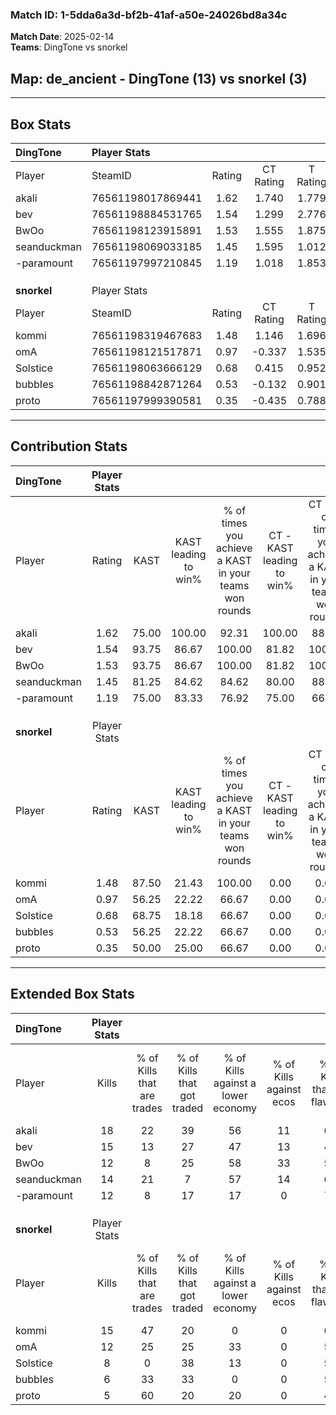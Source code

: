 ### Match ID: 1-5dda6a3d-bf2b-41af-a50e-24026bd8a34c  
**Match Date**: 2025-02-14  
**Teams**: DingTone vs snorkel  

## **Map**: de_ancient - DingTone (13) vs snorkel (3)  
---  

## Box Stats  

| **DingTone** | Player Stats      |        |           |          |       |       |       |         |        |      |     |
| :- | :- | :-: | :-: | :-: | :-: | :-: | :-: | :-: | :-: | :-: | :-: |
| Player       | SteamID           | Rating | CT Rating | T Rating | KAST  |  ADR  | Kills | Assists | Deaths | K/D  | HS% |
| akali        | 76561198017869441 |  1.62  |   1.740   |  1.779   | 75.00 | 124.3 |  18   |    6    |   12   | 1.50 | 44  |
| bev          | 76561198884531765 |  1.54  |   1.299   |  2.776   | 93.75 | 100.2 |  15   |    4    |   11   | 1.36 | 73  |
| BwOo         | 76561198123915891 |  1.53  |   1.555   |  1.875   | 93.75 | 98.0  |  12   |   15    |   8    | 1.50 | 50  |
| seanduckman  | 76561198069033185 |  1.45  |   1.595   |  1.012   | 81.25 | 60.3  |  14   |    2    |   5    | 2.80 | 35  |
| -paramount   | 76561197997210845 |  1.19  |   1.018   |  1.853   | 75.00 | 78.3  |  12   |    3    |   10   | 1.20 | 50  |
|              |                   |        |           |          |       |       |       |         |        |      |     |
|              |                   |        |           |          |       |       |       |         |        |      |     |
|              |                   |        |           |          |       |       |       |         |        |      |     |
| **snorkel**  | Player Stats      |        |           |          |       |       |       |         |        |      |     |
| Player       | SteamID           | Rating | CT Rating | T Rating | KAST  |  ADR  | Kills | Assists | Deaths | K/D  | HS% |
| kommi        | 76561198319467683 |  1.48  |   1.146   |  1.696   | 87.50 | 118.8 |  15   |    4    |   13   | 1.15 | 73  |
| omA          | 76561198121517871 |  0.97  |  -0.337   |  1.535   | 56.25 | 93.7  |  12   |    2    |   14   | 0.86 | 33  |
| Solstice     | 76561198063666129 |  0.68  |   0.415   |  0.952   | 68.75 | 63.4  |   8   |    3    |   16   | 0.50 | 75  |
| bubbIes      | 76561198842871264 |  0.53  |  -0.132   |  0.901   | 56.25 | 45.8  |   6   |    4    |   13   | 0.46 | 66  |
| proto        | 76561197999390581 |  0.35  |  -0.435   |  0.788   | 50.00 | 40.6  |   5   |    3    |   15   | 0.33 | 60  |
---  

## Contribution Stats  

| **DingTone** | Player Stats |       |                      |                                                        |                           |                                                             |                          |                                                            |
| :- | :-: | :-: | :-: | :-: | :-: | :-: | :-: | :-: |
| Player       |    Rating    | KAST  | KAST leading to win% | % of times you achieve a KAST in your teams won rounds | CT - KAST leading to win% | CT - % of times you achieve a KAST in your teams won rounds | T - KAST leading to win% | T - % of times you achieve a KAST in your teams won rounds |
| akali        |     1.62     | 75.00 |        100.00        |                         92.31                          |          100.00           |                            88.89                            |          100.00          |                           100.00                           |
| bev          |     1.54     | 93.75 |        86.67         |                         100.00                         |           81.82           |                           100.00                            |          100.00          |                           100.00                           |
| BwOo         |     1.53     | 93.75 |        86.67         |                         100.00                         |           81.82           |                           100.00                            |          100.00          |                           100.00                           |
| seanduckman  |     1.45     | 81.25 |        84.62         |                         84.62                          |           80.00           |                            88.89                            |          100.00          |                           75.00                            |
| -paramount   |     1.19     | 75.00 |        83.33         |                         76.92                          |           75.00           |                            66.67                            |          100.00          |                           100.00                           |
|              |              |       |                      |                                                        |                           |                                                             |                          |                                                            |
|              |              |       |                      |                                                        |                           |                                                             |                          |                                                            |
|              |              |       |                      |                                                        |                           |                                                             |                          |                                                            |
| **snorkel**  | Player Stats |       |                      |                                                        |                           |                                                             |                          |                                                            |
| Player       |    Rating    | KAST  | KAST leading to win% | % of times you achieve a KAST in your teams won rounds | CT - KAST leading to win% | CT - % of times you achieve a KAST in your teams won rounds | T - KAST leading to win% | T - % of times you achieve a KAST in your teams won rounds |
| kommi        |     1.48     | 87.50 |        21.43         |                         100.00                         |           0.00            |                            0.00                             |          27.27           |                           100.00                           |
| omA          |     0.97     | 56.25 |        22.22         |                         66.67                          |           0.00            |                            0.00                             |          22.22           |                           66.67                            |
| Solstice     |     0.68     | 68.75 |        18.18         |                         66.67                          |           0.00            |                            0.00                             |          20.00           |                           66.67                            |
| bubbIes      |     0.53     | 56.25 |        22.22         |                         66.67                          |           0.00            |                            0.00                             |          25.00           |                           66.67                            |
| proto        |     0.35     | 50.00 |        25.00         |                         66.67                          |           0.00            |                            0.00                             |          25.00           |                           66.67                            |
---  

## Extended Box Stats  

| **DingTone** | Player Stats |                            |                            |                                    |                         |                              |                                 |        |                             |                                     |                          |                               |                            |
| :- | :-: | :-: | :-: | :-: | :-: | :-: | :-: | :-: | :-: | :-: | :-: | :-: | :-: |
| Player       |    Kills     | % of Kills that are trades | % of Kills that got traded | % of Kills against a lower economy | % of Kills against ecos | % of Kills that are flawless | % of Kills that are close duels | Deaths | % of Deaths that get traded | % of Deaths against a lower economy | % of Deaths against ecos | % of Deaths that are flawless | % of Deaths that are close |
| akali        |      18      |             22             |             39             |                 56                 |           11            |              67              |                6                |   12   |             33              |                 42                  |            8             |              67               |             0              |
| bev          |      15      |             13             |             27             |                 47                 |           13            |              47              |                7                |   11   |             36              |                 36                  |            0             |              73               |             0              |
| BwOo         |      12      |             8              |             25             |                 58                 |           33            |              58              |               17                |   8    |             38              |                 50                  |            0             |              50               |             13             |
| seanduckman  |      14      |             21             |             7              |                 57                 |           14            |              64              |               14                |   5    |              0              |                 20                  |            0             |              20               |             20             |
| -paramount   |      12      |             8              |             17             |                 17                 |            0            |              75              |                8                |   10   |             10              |                 50                  |            0             |              40               |             20             |
|              |              |                            |                            |                                    |                         |                              |                                 |        |                             |                                     |                          |                               |                            |
|              |              |                            |                            |                                    |                         |                              |                                 |        |                             |                                     |                          |                               |                            |
|              |              |                            |                            |                                    |                         |                              |                                 |        |                             |                                     |                          |                               |                            |
| **snorkel**  | Player Stats |                            |                            |                                    |                         |                              |                                 |        |                             |                                     |                          |                               |                            |
| Player       |    Kills     | % of Kills that are trades | % of Kills that got traded | % of Kills against a lower economy | % of Kills against ecos | % of Kills that are flawless | % of Kills that are close duels | Deaths | % of Deaths that get traded | % of Deaths against a lower economy | % of Deaths against ecos | % of Deaths that are flawless | % of Deaths that are close |
| kommi        |      15      |             47             |             20             |                 0                  |            0            |              60              |                7                |   13   |             23              |                 15                  |            0             |              46               |             8              |
| omA          |      12      |             25             |             25             |                 33                 |            0            |              58              |                0                |   14   |             21              |                 14                  |            0             |              57               |             29             |
| Solstice     |      8       |             0              |             38             |                 13                 |            0            |              50              |               25                |   16   |             25              |                 13                  |            0             |              75               |             13             |
| bubbIes      |      6       |             33             |             33             |                 0                  |            0            |              50              |               17                |   13   |             23              |                 15                  |            0             |              69               |             0              |
| proto        |      5       |             60             |             20             |                 20                 |            0            |              40              |                0                |   15   |             27              |                 13                  |            0             |              67               |             0              |
